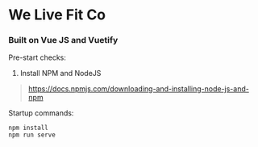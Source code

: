 # We Live Fit Co 
### Built on Vue JS and Vuetify

Pre-start checks:
1. Install NPM and NodeJS
> https://docs.npmjs.com/downloading-and-installing-node-js-and-npm


Startup commands:
```
npm install
npm run serve
```

